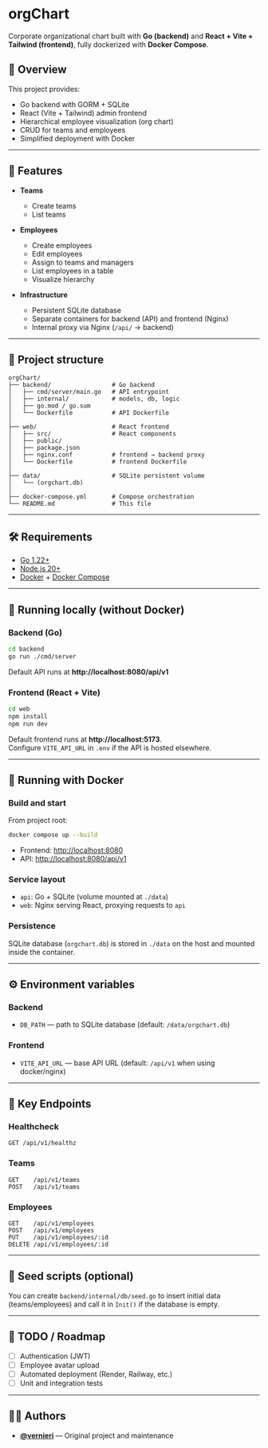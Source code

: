 # orgChart

Corporate organizational chart built with **Go (backend)** and **React + Vite + Tailwind (frontend)**, fully dockerized with **Docker Compose**.

## 📌 Overview

This project provides:
- Go backend with GORM + SQLite
- React (Vite + Tailwind) admin frontend
- Hierarchical employee visualization (org chart)
- CRUD for teams and employees
- Simplified deployment with Docker

---

## 🚀 Features

- **Teams**
  - Create teams
  - List teams

- **Employees**
  - Create employees
  - Edit employees
  - Assign to teams and managers
  - List employees in a table
  - Visualize hierarchy

- **Infrastructure**
  - Persistent SQLite database
  - Separate containers for backend (API) and frontend (Nginx)
  - Internal proxy via Nginx (`/api/` → backend)

---

## 📂 Project structure

```
orgChart/
├── backend/                 # Go backend
│   ├── cmd/server/main.go   # API entrypoint
│   ├── internal/            # models, db, logic
│   ├── go.mod / go.sum
│   └── Dockerfile           # API Dockerfile
│
├── web/                     # React frontend
│   ├── src/                 # React components
│   ├── public/
│   ├── package.json
│   ├── nginx.conf           # frontend → backend proxy
│   └── Dockerfile           # frontend Dockerfile
│
├── data/                    # SQLite persistent volume
│   └── (orgchart.db)
│
├── docker-compose.yml       # Compose orchestration
└── README.md                # This file
```

---

## 🛠️ Requirements

- [Go 1.22+](https://go.dev/dl/)
- [Node.js 20+](https://nodejs.org/)
- [Docker](https://www.docker.com/) + [Docker Compose](https://docs.docker.com/compose/)

---

## 🔧 Running locally (without Docker)

### Backend (Go)
```bash
cd backend
go run ./cmd/server
```

Default API runs at **http://localhost:8080/api/v1**

### Frontend (React + Vite)
```bash
cd web
npm install
npm run dev
```

Default frontend runs at **http://localhost:5173**.  
Configure `VITE_API_URL` in `.env` if the API is hosted elsewhere.

---

## 🐳 Running with Docker

### Build and start
From project root:
```bash
docker compose up --build
```

- Frontend: [http://localhost:8080](http://localhost:8080)
- API: [http://localhost:8080/api/v1](http://localhost:8080/api/v1)

### Service layout
- `api`: Go + SQLite (volume mounted at `./data`)
- `web`: Nginx serving React, proxying requests to `api`

### Persistence
SQLite database (`orgchart.db`) is stored in `./data` on the host and mounted inside the container.

---

## ⚙️ Environment variables

### Backend
- `DB_PATH` — path to SQLite database (default: `/data/orgchart.db`)

### Frontend
- `VITE_API_URL` — base API URL (default: `/api/v1` when using docker/nginx)

---

## 🧩 Key Endpoints

### Healthcheck
```
GET /api/v1/healthz
```

### Teams
```
GET    /api/v1/teams
POST   /api/v1/teams
```

### Employees
```
GET    /api/v1/employees
POST   /api/v1/employees
PUT    /api/v1/employees/:id
DELETE /api/v1/employees/:id
```

---

## 📖 Seed scripts (optional)

You can create `backend/internal/db/seed.go` to insert initial data (teams/employees) and call it in `Init()` if the database is empty.

---

## 📌 TODO / Roadmap

- [ ] Authentication (JWT)
- [ ] Employee avatar upload
- [ ] Automated deployment (Render, Railway, etc.)
- [ ] Unit and integration tests

---

## 👨‍💻 Authors

- **[@vernieri](https://github.com/vernieri)** — Original project and maintenance
